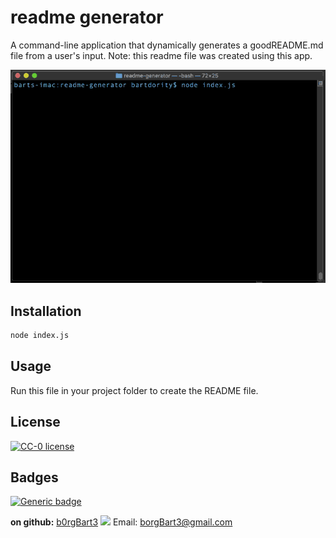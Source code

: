 # readme generator
A command-line application that dynamically generates a goodREADME.md file from a user's input. Note: this readme file was created using this app.

![DEMO](demo2.gif)
## Installation
```sh
node index.js
```
## Usage
Run this file in your project folder to create the README file.

## License
[![CC-0 license](https://img.shields.io/badge/License-CC--0-blue.svg)](https://creativecommons.org/licenses/by-nd/4.0)
## Badges
 [![Generic badge](https://img.shields.io/badge/Made_With-Node.js-<COLOR>.svg)](https://shields.io/)

**on github:** <a href='github.com/b0rgBart3'>b0rgBart3</a>
[![](https://github.com/b0rgBart3.png?size=90)](https://github.com/remarkablemark)
Email: borgBart3@gmail.com
